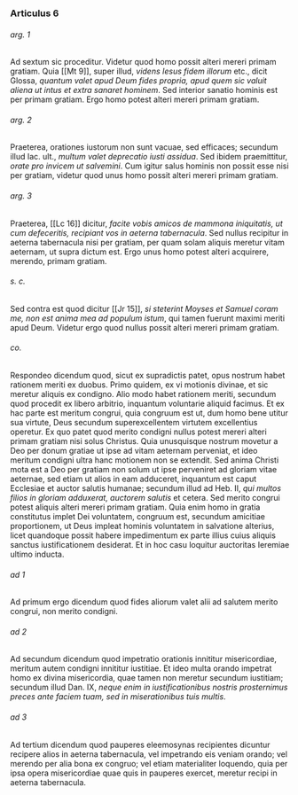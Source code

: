 ### Articulus 6

###### arg. 1
Ad sextum sic proceditur. Videtur quod homo possit alteri mereri primam gratiam. Quia [[Mt 9]], super illud, *videns Iesus fidem illorum* etc., dicit Glossa, *quantum valet apud Deum fides propria, apud quem sic valuit aliena ut intus et extra sanaret hominem*. Sed interior sanatio hominis est per primam gratiam. Ergo homo potest alteri mereri primam gratiam.

###### arg. 2
Praeterea, orationes iustorum non sunt vacuae, sed efficaces; secundum illud Iac. ult., *multum valet deprecatio iusti assidua*. Sed ibidem praemittitur, *orate pro invicem ut salvemini*. Cum igitur salus hominis non possit esse nisi per gratiam, videtur quod unus homo possit alteri mereri primam gratiam.

###### arg. 3
Praeterea, [[Lc 16]] dicitur, *facite vobis amicos de mammona iniquitatis, ut cum defeceritis, recipiant vos in aeterna tabernacula*. Sed nullus recipitur in aeterna tabernacula nisi per gratiam, per quam solam aliquis meretur vitam aeternam, ut supra dictum est. Ergo unus homo potest alteri acquirere, merendo, primam gratiam.

###### s. c.
Sed contra est quod dicitur [[Jr 15]], *si steterint Moyses et Samuel coram me, non est anima mea ad populum istum*, qui tamen fuerunt maximi meriti apud Deum. Videtur ergo quod nullus possit alteri mereri primam gratiam.

###### co.
Respondeo dicendum quod, sicut ex supradictis patet, opus nostrum habet rationem meriti ex duobus. Primo quidem, ex vi motionis divinae, et sic meretur aliquis ex condigno. Alio modo habet rationem meriti, secundum quod procedit ex libero arbitrio, inquantum voluntarie aliquid facimus. Et ex hac parte est meritum congrui, quia congruum est ut, dum homo bene utitur sua virtute, Deus secundum superexcellentem virtutem excellentius operetur. Ex quo patet quod merito condigni nullus potest mereri alteri primam gratiam nisi solus Christus. Quia unusquisque nostrum movetur a Deo per donum gratiae ut ipse ad vitam aeternam perveniat, et ideo meritum condigni ultra hanc motionem non se extendit. Sed anima Christi mota est a Deo per gratiam non solum ut ipse perveniret ad gloriam vitae aeternae, sed etiam ut alios in eam adduceret, inquantum est caput Ecclesiae et auctor salutis humanae; secundum illud ad Heb. II, *qui multos filios in gloriam adduxerat, auctorem salutis* et cetera. Sed merito congrui potest aliquis alteri mereri primam gratiam. Quia enim homo in gratia constitutus implet Dei voluntatem, congruum est, secundum amicitiae proportionem, ut Deus impleat hominis voluntatem in salvatione alterius, licet quandoque possit habere impedimentum ex parte illius cuius aliquis sanctus iustificationem desiderat. Et in hoc casu loquitur auctoritas Ieremiae ultimo inducta.

###### ad 1
Ad primum ergo dicendum quod fides aliorum valet alii ad salutem merito congrui, non merito condigni.

###### ad 2
Ad secundum dicendum quod impetratio orationis innititur misericordiae, meritum autem condigni innititur iustitiae. Et ideo multa orando impetrat homo ex divina misericordia, quae tamen non meretur secundum iustitiam; secundum illud Dan. IX, *neque enim in iustificationibus nostris prosternimus preces ante faciem tuam, sed in miserationibus tuis multis*.

###### ad 3
Ad tertium dicendum quod pauperes eleemosynas recipientes dicuntur recipere alios in aeterna tabernacula, vel impetrando eis veniam orando; vel merendo per alia bona ex congruo; vel etiam materialiter loquendo, quia per ipsa opera misericordiae quae quis in pauperes exercet, meretur recipi in aeterna tabernacula.


